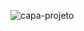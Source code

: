 ![capa-projeto](https://user-images.githubusercontent.com/61297295/160064503-72641dd5-b8a6-4f59-9a11-ca3de6cf626f.png)


